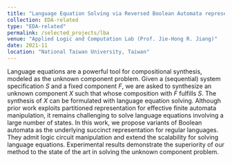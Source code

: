 ```yaml
---
title: "Language Equation Solving via Reversed Boolean Automata representation [IWLS 2022]"
collection: EDA-related
type: "EDA-related"
permalink: /selected_projects/lba
venue: "Applied Logic and Computation Lab (Prof. Jie-Hong R. Jiang)"
date: 2021-11
location: "National Taiwan University, Taiwan"
---
```


<!-- [More information here]() -->
Language equations are a powerful tool for compositional synthesis, modeled as the unknown component problem.
Given a (sequential) system specification $S$ and a fixed component $F$, we are asked to synthesize an unknown component $X$ such that whose composition with $F$ fulfills $S$.
The synthesis of $X$ can be formulated with language equation solving.
Although prior work exploits partitioned representation for effective finite automata manipulation, it remains challenging to solve language equations involving a large number of states.
In this work, we propose variants of Boolean automata as the underlying succinct representation for regular languages.
They admit logic circuit manipulation and extend the scalability for solving language equations. 
Experimental results demonstrate the superiority of our method to the state of the art in solving the unknown component problem.

